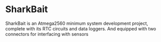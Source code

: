 # SharkBait

SharkBait is an Atmega2560 minimum system development project, complete with its RTC circuits and data loggers. And equipped with two connectors for interfacing with sensors
